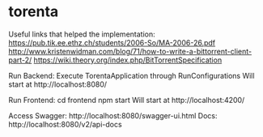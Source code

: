 # torenta

Useful links that helped the implementation:
https://pub.tik.ee.ethz.ch/students/2006-So/MA-2006-26.pdf
http://www.kristenwidman.com/blog/71/how-to-write-a-bittorrent-client-part-2/
https://wiki.theory.org/index.php/BitTorrentSpecification


Run Backend:
Execute TorentaApplication through RunConfigurations
Will start at http://localhost:8080/

Run Frontend:
cd frontend
npm start
Will start at http://localhost:4200/

Access Swagger:
http://localhost:8080/swagger-ui.html
Docs: http://localhost:8080/v2/api-docs
 
